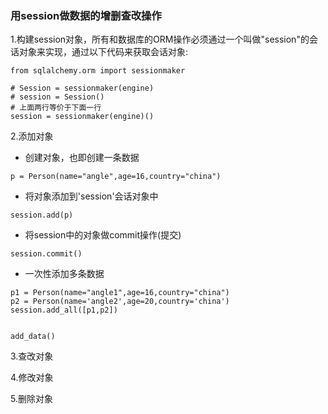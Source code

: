 ### 用session做数据的增删查改操作

1.构建session对象，所有和数据库的ORM操作必须通过一个叫做"session"的会话对象来实现，通过以下代码来获取会话对象:

```
from sqlalchemy.orm import sessionmaker

# Session = sessionmaker(engine)
# session = Session()
# 上面两行等价于下面一行
session = sessionmaker(engine)()
```

2.添加对象

* 创建对象，也即创建一条数据

```
p = Person(name="angle",age=16,country="china")
```

* 将对象添加到'session'会话对象中

```
session.add(p)
```

* 将session中的对象做commit操作\(提交\)

```
session.commit()
```

* 一次性添加多条数据

```
p1 = Person(name="angle1",age=16,country="china")
p2 = Person(name='angle2',age=20,country='china')
session.add_all([p1,p2])


add_data()
```

3.查改对象

4.修改对象

5.删除对象

